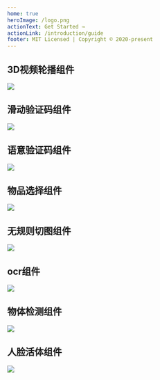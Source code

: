 ```yaml
---
home: true
heroImage: /logo.png
actionText: Get Started →
actionLink: /introduction/guide
footer: MIT Licensed | Copyright © 2020-present
---
```


<div class="features">
  <div class="feature">
    <h2>3D视频轮播组件</h2>
    <img src="/carousel.jpg">
  </div>
  <div class="feature">
    <h2>滑动验证码组件</h2>
    <img src="/slidecode.jpg">
  </div>
  <div class="feature">
    <h2>语意验证码组件</h2>
    <img src="/idiomcode.png">
  </div>
  <div class="feature">
    <h2>物品选择组件</h2>
    <img src="/skuitems.png">
  </div>
  <div class="feature">
    <h2>无规则切图组件</h2>
    <img src="/cropimage.jpg">
  </div>
  <div class="feature">
    <h2>ocr组件</h2>
    <img src="/ocrtext.png">
  </div>
  <div class="feature">
    <h2>物体检测组件</h2>
    <img src="/detectobject.jpg">
  </div>
  <div class="feature">
    <h2>人脸活体组件</h2>
    <img src="/facealive.jpg">
  </div>
</div>
